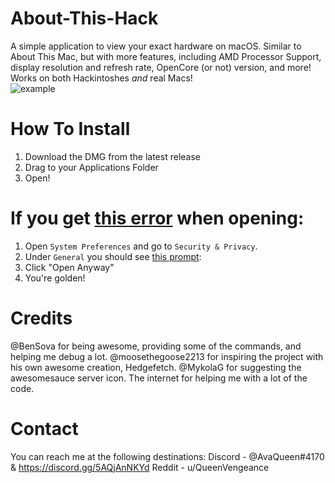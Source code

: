 # About-This-Hack
A simple application to view your exact hardware on macOS. Similar to About This Mac, but with more features, including AMD Processor Support, display resolution and refresh rate, OpenCore (or not) version, and more! Works on both Hackintoshes *and* real Macs! <br>
![example](https://user-images.githubusercontent.com/79278890/111887299-71b40180-89aa-11eb-998a-139e8739b9f2.png)

# How To Install
1) Download the DMG from the latest release
2) Drag to your Applications Folder
3) Open!

# If you get [this error](https://user-images.githubusercontent.com/79278890/111886978-4af4cb80-89a8-11eb-90c8-522a89abb48e.png) when opening:
1) Open `System Preferences` and go to `Security & Privacy`.
2) Under `General` you should see [this prompt](https://user-images.githubusercontent.com/79278890/111887197-c6a34800-89a9-11eb-83e2-9fd3d61e2c15.png):
3) Click "Open Anyway"
4) You're golden!

# Credits
@BenSova for being awesome, providing some of the commands, and helping me debug a lot.
@moosethegoose2213 for inspiring the project with his own awesome creation, Hedgefetch.
@MykolaG for suggesting the awesomesauce server icon.
The internet for helping me with a lot of the code.

# Contact
You can reach me at the following destinations:
Discord - @AvaQueen#4170 & https://discord.gg/5AQjAnNKYd
Reddit - u/QueenVengeance
